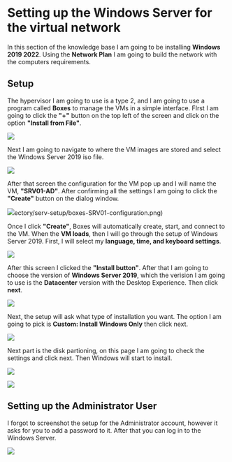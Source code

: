 # Setting up the Windows Server for the virtual network

In this section of the knowledge base I am going to be installing **Windows 2019 2022**. Using the **Network Plan** I am going to build the network with the computers requirements. 

## Setup

The hypervisor I am going to use is a type 2, and I am going to use a program called **Boxes** to manage the VMs in a simple interface. FIrst I am going to click the **"+"** button on the top left of the screen and click on the option **"Install from File"**.

![](https://thatdigitalguy.github.io/knowledge-base/Media/Active%20Directory/serv-setup/boxes-install-file.png)

Next I am going to navigate to where the VM images are stored and select the Windows Server 2019 iso file.

![](https://thatdigitalguy.github.io/knowledge-base/Media/Active%20Directory/serv-setup/boxes-install-from-file.png)

After that screen the configuration for the VM pop up and I will name the VM, **"SRV01-AD"**. After confirming all the settings I am going to click the **"Create"** button on the dialog window.

![](/home/rhysm/.config/marktext/images/2024-02-28-08-25-11-image.png)ectory/serv-setup/boxes-SRV01-configuration.png)

Once I click **"Create"**, Boxes will automatically create, start, and connect to the VM. When the **VM loads**, then I will go through the setup of Windows Server 2019. First, I will select my **language, time, and keyboard settings**.

![](https://thatdigitalguy.github.io/knowledge-base/Media/Active%20Directory/serv-setup/SRV01-setup-lang.png)

After this screen I clicked the **"Install button"**. After that I am going to choose the version of **Windows Server 2019**, which the verision I am going to use is the **Datacenter** version with the Desktop Experience. Then click **next**.

![](https://thatdigitalguy.github.io/knowledge-base/Media/Active%20Directory/serv-setup/SRV01-setup-version.png)

Next, the setup will ask what type of installation you want. The option I am going to pick is **Custom: Install Windows Only** then click next.

![](https://thatdigitalguy.github.io/knowledge-base/Media/Active%20Directory/serv-setup/SRV01-setup-install-type.png)

Next part is the disk partioning, on this page I am going to check the settings and click next. Then Windows will start to install.

![](https://thatdigitalguy.github.io/knowledge-base/Media/Active%20Directory/serv-setup/SRV01-setup-disks.png)

![](https://thatdigitalguy.github.io/knowledge-base/Media/Active%20Directory/serv-setup/SRV01-setup-installing.png)

## Setting up the Administrator User

I forgot to screenshot the setup for the Administrator account, however it asks for you to add a password to it. After that you can log in to the Windows Server.

![](https://thatdigitalguy.github.io/knowledge-base/Media/Active%20Directory/serv-setup/SRV01-system-login.png)
